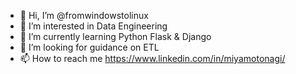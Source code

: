- 👋 Hi, I’m @fromwindowstolinux
- 👀 I’m interested in Data Engineering
- 🌱 I’m currently learning Python Flask & Django
- 💞️ I’m looking for guidance on ETL
- 📫 How to reach me https://www.linkedin.com/in/miyamotonagi/
